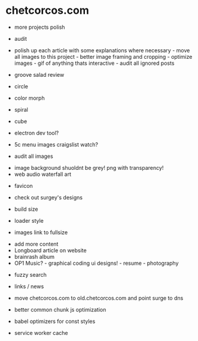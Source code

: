 # chetcorcos.com

* more projects polish
* audit
* polish up each article with some explanations where necessary - move all
	images to this project - better image framing and cropping - optimize images -
	gif of anything thats interactive - audit all ignored posts

* groove salad review
* circle
* color morph
* spiral
* cube
* electron dev tool?
* 5c menu images craigslist watch?

* audit all images

- image background shuoldnt be grey! png with transparency!
- web audio waterfall art

* favicon
* check out surgey's designs

* build size
* loader style

* images link to fullsize

- add more content
- Longboard article on website
- brainrash album
- OP1 Music? - graphical coding ui designs! - resume - photography

* fuzzy search
* links / news

* move chetcorcos.com to old.chetcorcos.com and point surge to dns

* better common chunk js optimization
* babel optimizers for const styles
* service worker cache
